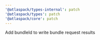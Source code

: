 ```yaml
---
'@atlaspack/types-internal': patch
'@atlaspack/types': patch
'@atlaspack/core': patch
---
```


Add bundleId to write bundle request results
